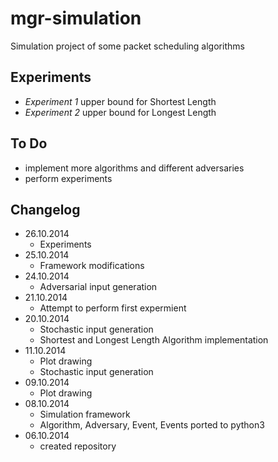 mgr-simulation
=======

Simulation project of some packet scheduling algorithms

Experiments
-----------

* *Experiment 1* upper bound for Shortest Length
* *Experiment 2* upper bound for Longest Length

To Do
-----

* implement more algorithms and different adversaries
* perform experiments

Changelog
---------
* 26.10.2014
  * Experiments
* 25.10.2014
  * Framework modifications
* 24.10.2014
  * Adversarial input generation
* 21.10.2014
  * Attempt to perform first expermient
* 20.10.2014
  * Stochastic input generation
  * Shortest and Longest Length Algorithm implementation
* 11.10.2014
  * Plot drawing
  * Stochastic input generation
* 09.10.2014
  * Plot drawing
* 08.10.2014
  * Simulation framework
  * Algorithm, Adversary, Event, Events ported to python3
* 06.10.2014
  * created repository
